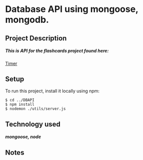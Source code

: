 # Database API using mongoose, mongodb.

## Project Description
##### This is API for the flashcards project found here: 
[Timer](https://github.com/jonathanwears/timer "Timer repo")
##### 
## Setup
To run this project, install it locally using npm:

```
$ cd ../DBAPI
$ npm install
$ nodemon ./utils/server.js
```
## Technology used
##### mongoose, node
## Notes
